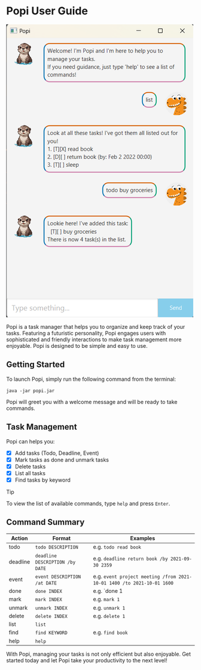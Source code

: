 # Popi User Guide

![Popi](../docs/Ui.png)

Popi is a task manager that helps you to organize and keep track of your tasks.
Featuring a futuristic personality, Popi engages users with sophisticated and friendly interactions 
to make task management more enjoyable.
Popi is designed to be simple and easy to use.

## Getting Started

To launch Popi, simply run the following command from the terminal:

```
java -jar popi.jar
```

Popi will greet you with a welcome message and will be ready to take commands.

## Task Management

Popi can helps you:
- [x] Add tasks (Todo, Deadline, Event)
- [x] Mark tasks as done and unmark tasks
- [x] Delete tasks
- [x] List all tasks
- [x] Find tasks by keyword

> [!TIP]
>To view the list of available commands, type `help` and press `Enter`.

## Command Summary

Action | Format                          | Examples
------ |---------------------------------| --------
todo | `todo DESCRIPTION`              | e.g. `todo read book`
deadline | `deadline DESCRIPTION /by DATE` | e.g. `deadline return book /by 2021-09-30 2359`
event | `event DESCRIPTION /at DATE`    | e.g. `event project meeting /from 2021-10-01 1400 /to 2021-10-01 1600`
done | `done INDEX`                    | e.g. `done 1
mark | `mark INDEX`                    | e.g. `mark 1`
unmark | `unmark INDEX`                | e.g. `unmark 1`
delete | `delete INDEX`                | e.g. `delete 1`
list | `list`                          |
find | `find KEYWORD`                  | e.g. `find book`
help | `help`                          |

With Popi, managing your tasks is not only efficient but also enjoyable. 
Get started today and let Popi take your productivity to the next level!



